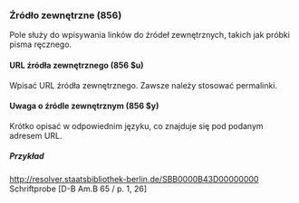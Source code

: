 ### Źródło zewnętrzne (856)
Pole służy do wpisywania linków do źródeł zewnętrznych, takich jak próbki pisma ręcznego.

#### URL źródła zewnętrznego (856 $u)
Wpisać URL źródła zewnętrznego. Zawsze należy stosować permalinki.

#### Uwaga o źródle zewnętrznym (856 $y)
Krótko opisać w odpowiednim języku, co znajduje się pod podanym adresem URL.

##### Przykład
[http://resolver.staatsbibliothek-berlin.de/SBB0000B43D00000000  
](http://resolver.staatsbibliothek-berlin.de/SBB0000B43D00000000) Schriftprobe [D-B Am.B 65 / p. 1, 26]

